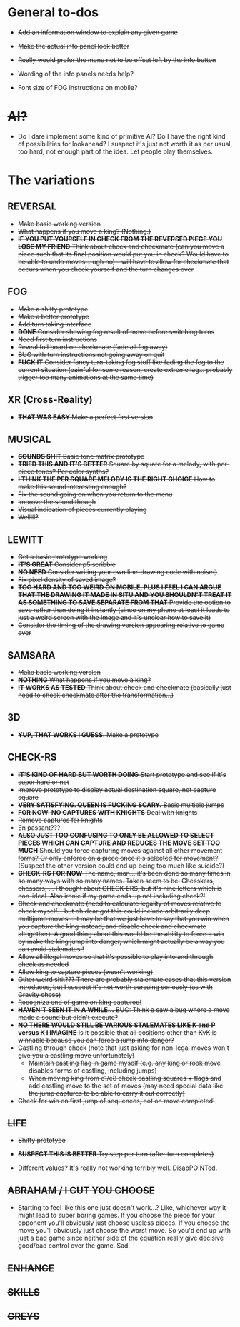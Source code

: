 # General to-dos

- ~~Add an information window to explain any given game~~
- ~~Make the actual info panel look better~~
- ~~Really would prefer the menu not to be offset left by the info button~~

- Wording of the info panels needs help?
- Font size of FOG instructions on mobile?

# ~~AI?~~

- Do I dare implement some kind of primitive AI? Do I have the right kind of possibilities for lookahead? I suspect it's just not worth it as per usual, too hard, not enough part of the idea. Let people play themselves.

# The variations

## REVERSAL

- ~~Make basic working version~~
- ~~What happens if you move a king? (Nothing.)~~
- ~~__IF YOU PUT YOURSELF IN CHECK FROM THE REVERSED PIECE YOU LOSE MY FRIEND__ Think about check and checkmate (can you move a piece such that its final position would put you in check? Would have to be able to undo moves... ugh no) - will have to allow for checkmate that occurs when you check yourself and the turn changes over~~

## FOG

- ~~Make a shitty prototype~~
- ~~Make a better prototype~~
- ~~Add turn taking interface~~
- ~~__DONE__ Consider showing fog result of move before switching turns~~
- ~~Need first turn instructions~~
- ~~Reveal full board on checkmate (fade all fog away)~~
- ~~BUG with turn instructions not going away on quit~~
- ~~__FUCK IT__ Consider fancy turn-taking fog stuff like fading the fog to the current situation (painful for some reason, create extreme lag... probably trigger too many animations at the same time)~~

## XR (Cross-Reality)

- ~~__THAT WAS EASY__ Make a perfect first version~~

## MUSICAL

- ~~__SOUNDS SHIT__ Basic tone matrix prototype~~
- ~~__TRIED THIS AND IT'S BETTER__ Square by square for a melody, with per-piece tones? Per color synths?~~
- ~~__I THINK THE PER SQUARE MELODY IS THE RIGHT CHOICE__ How to make this sound interesting enough?~~
- ~~Fix the sound going on when you return to the menu~~
- ~~Improve the sound though~~
- ~~Visual indication of pieces currently playing~~
- ~~Welllll?~~

## LEWITT

- ~~Get a basic prototype working~~
- ~~__IT'S GREAT__ Consider p5.scribble~~
- ~~__NO NEED__ Consider writing your own line-drawing code with noise()~~
- ~~Fix pixel density of saved image?~~
- ~~__TOO HARD AND TOO WEIRD ON MOBILE, PLUS I FEEL I CAN ARGUE THAT THE DRAWING IT MADE IN SITU AND YOU SHOULDN'T TREAT IT AS SOMETHING TO SAVE SEPARATE FROM THAT__ Provide the option to save rather than doing it instantly (since on my phone at least it leads to just a weird screen with the image and it's unclear how to save it)~~
- ~~Consider the timing of the drawing version appearing relative to game over~~

## SAMSARA

- ~~Make basic working version~~
- ~~__NOTHING__ What happens if you move a king?~~
- ~~__IT WORKS AS TESTED__ Think about check and checkmate (basically just need to check checkmate after the transformation...)~~

## 3D

- ~~__YUP, THAT WORKS I GUESS.__ Make a prototype~~

## CHECK-RS

- ~~__IT'S KIND OF HARD BUT WORTH DOING__ Start prototype and see if it's super hard or not~~
- ~~Improve prototype to display actual destination square, not capture square~~
- ~~__VERY SATISFYING. QUEEN IS FUCKING SCARY.__ Basic multiple jumps~~
- ~~__FOR NOW: NO CAPTURES WITH KNIGHTS__ Deal with knights~~
- ~~Remove captures for knights~~
- ~~En passant???~~
- ~~__ALSO JUST TOO CONFUSING TO ONLY BE ALLOWED TO SELECT PIECES WHICH CAN CAPTURE AND REDUCES THE MOVE SET TOO MUCH__ Should you force capturing moves against all other movement forms? Or only enforce on a piece once it's selected for movement? (Suspect the other version could end up being too much like suicide?)~~
- ~~__CHECK-RS FOR NOW__ The name, man... it's been done so many times in so many ways with so many names. Taken seem to be: Chesskers, chessers, ... I thought about CHECK-ERS, but it's nine letters which is non-ideal. Also ironic if my game ends up not including check?!~~
- ~~Check and checkmate (need to calculate legality of moves relative to check myself... but oh dear got this could include arbitrarily deep multijump moves... it may be that we just have to say that you win when you capture the king instead, and disable check and checkmate altogether). A good thing about this would be the ability to force a win by make the king jump into danger, which might actually be a way you can avoid stalemates!!~~
- ~~Allow all illegal moves so that it's possible to play into and through check as needed~~
- ~~Allow king to capture pieces (wasn't working)~~
- ~~Other weird shit??? There are probably stalemate cases that this version introduces, but I suspect it's not worth pursuing seriously (as with Gravity chess)~~
- ~~Recognize end of game on king captured!~~
- ~~__HAVEN'T SEEN IT IN A WHILE...__ BUG: Think a saw a bug where a move made a sound but didn't execute?~~
- ~~__NO THERE WOULD STILL BE VARIOUS STALEMATES LIKE K and P versus K I IMAGINE__ Is it possible that all positions other than KvK is winnable because you can force a jump into danger?~~
- ~~Castling through check (note that just asking for non-legal moves won't give you a castling move unfortunately)~~
    - ~~Maintain castling flag in game myself (e.g. any king or rook move disables forms of castling, including jumps)~~
    - ~~When moving king from e1/e8 check castling squares + flags and add castling move to the set of moves (may need special data like the jump captures to be able to carry it out correctly)~~
- ~~Check for win on first jump of sequences, not on move completed!~~

## ~~LIFE~~

- ~~Shitty prototype~~
- ~~__SUSPECT THIS IS BETTER__ Try step per turn (after turn completes)~~

- Different values? It's really not working terribly well. DisapPOINTed.

## ~~ABRAHAM / I CUT YOU CHOOSE~~

- Starting to feel like this one just doesn't work...? Like, whichever way it might lead to super boring games. If you choose the piece for your opponent you'll obviously just choose useless pieces. If you choose the move you'll obviously just choose the worst move. So you'd end up with just a bad game since neither side of the equation really give decisive good/bad control over the game. Sad.

## ~~ENHANCE~~

## ~~SKILLS~~

## ~~GREYS~~
